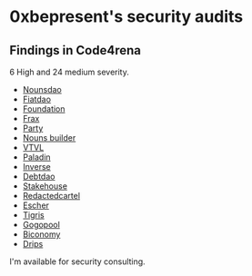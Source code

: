 # 0xbepresent's security audits

## Findings in Code4rena 

6 High and 24 medium severity.

- [Nounsdao](c4/2022-08-nounsdao/README.md)
- [Fiatdao](c4/2022-08-fiatdao/README.md)
- [Foundation](c4/2022-08-foundation/README.md)
- [Frax](c4/2022-08-frax/README.md)
- [Party](c4/2022-09-party/README.md)
- [Nouns builder](c4/2022-09-nouns-builder/README.md)
- [VTVL](c4/2022-09-vtvl/README.md)
- [Paladin](c4/2022-10-paladin/README.md)
- [Inverse](c4/2022-10-inverse/README.md)
- [Debtdao](c4/2022-11-debtdao/README.md)
- [Stakehouse](c4/2022-11-stakehouse/README.md)
- [Redactedcartel](c4/2022-11-redactedcartel/README.md)
- [Escher](c4/2022-12-escher/README.md)
- [Tigris](c4/2022-12-tigris/README.md)
- [Gogopool](c4/2022-12-gogopool/README.md)
- [Biconomy](c4/2023-01-biconomy/README.md)
- [Drips](c4/2023-01-drips/README.md)

I'm available for security consulting.